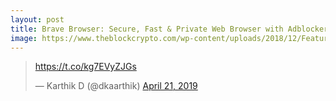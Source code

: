 ```yaml
---
layout: post
title: Brave Browser: Secure, Fast & Private Web Browser with Adblocker
image: https://www.theblockcrypto.com/wp-content/uploads/2018/12/Feature-foto.jpg
---
```




<blockquote class="twitter-tweet" data-lang="en"><p lang="und" dir="ltr"><a href="https://t.co/kg7EVyZJGs">https://t.co/kg7EVyZJGs</a></p>&mdash; Karthik D (@dkaarthik) <a href="https://twitter.com/dkaarthik/status/1119863366166536193?ref_src=twsrc%5Etfw">April 21, 2019</a></blockquote>
<script async src="https://platform.twitter.com/widgets.js" charset="utf-8"></script>
